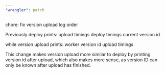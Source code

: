 ```yaml
---
"wrangler": patch
---
```


chore: fix version upload log order

Previously deploy prints:
upload timings
deploy timings
current version id

while version upload prints:
worker version id
upload timings

This change makes version upload more similar to deploy by printing
version id after upload, which also makes more sense, as version ID can
only be known after upload has finished.

